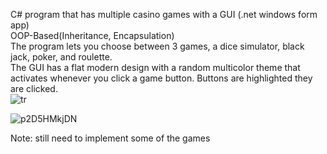 C# program that has multiple casino games with a GUI (.net windows form app)  
OOP-Based(Inheritance, Encapsulation)  
The program lets you choose between 3 games, a dice simulator, black jack, poker, and roulette.   
The GUI has a flat modern design with a random multicolor theme that activates whenever you click a game button. Buttons are highlighted they are clicked.  
![tr](https://user-images.githubusercontent.com/64340009/138211171-10c91829-6919-4c53-8cb1-7898382ed4de.gif)  

![p2D5HMkjDN](https://user-images.githubusercontent.com/64340009/138374100-76bf2dfb-b528-4a00-a61f-32ba4c1561e8.gif)

Note: 
still need to implement some of the games
